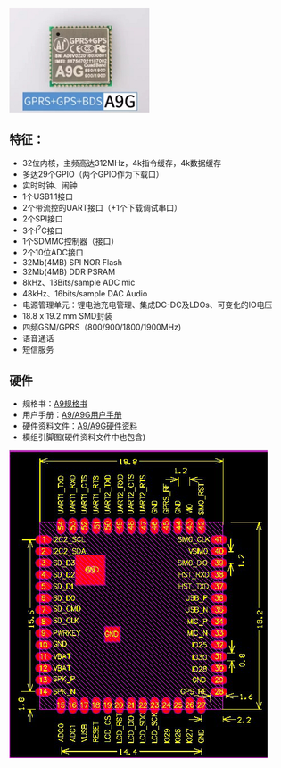 
![](/assets/A9G.png)

## 特征：
* 32位内核，主频高达312MHz，4k指令缓存，4k数据缓存
* 多达29个GPIO（两个GPIO作为下载口）
* 实时时钟、闹钟
* 1个USB1.1接口
* 2个带流控的UART接口（+1个下载调试串口）
* 2个SPI接口
* 3个I<sup>2</sup>C接口
* 1个SDMMC控制器（接口）
* 2个10位ADC接口
* 32Mb(4MB) SPI NOR Flash
* 32Mb(4MB) DDR PSRAM
* 8kHz、13Bits/sample ADC mic
* 48kHz、16bits/sample DAC Audio
* 电源管理单元：锂电池充电管理、集成DC-DC及LDOs、可变化的IO电压
* 18.8 x 19.2 mm SMD封装
* 四频GSM/GPRS（800/900/1800/1900MHz)
* 语音通话
* 短信服务
## 硬件
* 规格书：[A9规格书](http://wiki.ai-thinker.com/_media/b101ps00a1_a9_product_specification_v2.pdf)
* 用户手册：[A9/A9G用户手册](http://wiki.ai-thinker.com/_media/a6_a9_a9g_gprs_user_manual.pdf)
* 硬件资料文件：[A9/A9G硬件资料](http://wiki.ai-thinker.com/_media/gprs/a6a9a9g_hardware_info.rar)
* 模组引脚图(硬件资料文件中也包含)

![](/assets/size.jpg)

